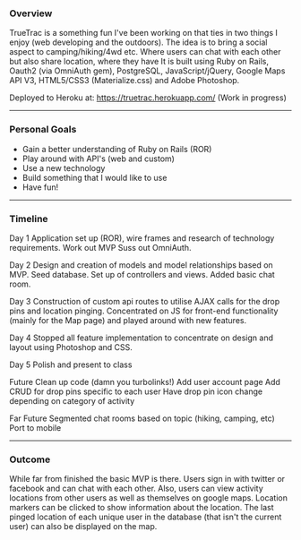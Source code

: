 ### Overview

TrueTrac is a something fun I've been working on that ties in two things I enjoy (web developing and the outdoors).
The idea is to bring a social aspect to camping/hiking/4wd etc. Where users can chat with each other but also share location, where they have 
It is built using Ruby on Rails, Oauth2 (via OmniAuth gem), PostgreSQL, JavaScript/jQuery, Google Maps API V3, HTML5/CSS3 (Materialize.css) and Adobe Photoshop.

Deployed to Heroku at: https://truetrac.herokuapp.com/
(Work in progress)
___________________________________________________________________________________

### Personal Goals

* Gain a better understanding of Ruby on Rails (ROR)
* Play around with API's (web and custom)
* Use a new technology
* Build something that I would like to use
* Have fun!

___________________________________________________________________________________

### Timeline

Day 1
Application set up (ROR), wire frames and research of technology requirements.
Work out MVP
Suss out OmniAuth.

Day 2
Design and creation of models and model relationships based on MVP. Seed database.
Set up of controllers and views.
Added basic chat room.

Day 3
Construction of custom api routes to utilise AJAX calls for the drop pins and location pinging.
Concentrated on JS for front-end functionality (mainly for the Map page) and played around with new features.

Day 4
Stopped all feature implementation to concentrate on design and layout using Photoshop and CSS.

Day 5
Polish and present to class

Future
Clean up code (damn you turbolinks!)
Add user account page
Add CRUD for drop pins specific to each user
Have drop pin icon change depending on category of activity

Far Future
Segmented chat rooms based on topic (hiking, camping, etc)
Port to mobile

___________________________________________________________________________________

### Outcome

While far from finished the basic MVP is there. Users sign in with twitter or facebook and can chat with each other. Also, users can view activity locations from other users as well as themselves on google maps. Location markers can be clicked to show information about the location. The last pinged location of each unique user in the database (that isn't the current user) can also be displayed on the map.